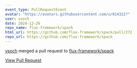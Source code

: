 ```yaml
---
event_type: PullRequestEvent
avatar: "https://avatars.githubusercontent.com/u/814322?"
user: vsoch
date: 2024-12-26
repo_name: flux-framework/spack
html_url: https://github.com/flux-framework/spack/pull/272
repo_url: https://github.com/flux-framework/spack
---
```


<a href='https://github.com/vsoch' target='_blank'>vsoch</a> merged a pull request to <a href='https://github.com/flux-framework/spack' target='_blank'>flux-framework/spack</a>

<a href='https://github.com/flux-framework/spack/pull/272' target='_blank'>View Pull Request</a>